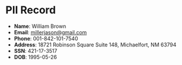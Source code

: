 # PII Record
- **Name**: William Brown
- **Email**: millerjason@gmail.com
- **Phone**: 001-842-101-7540
- **Address**: 18721 Robinson Square Suite 148, Michaelfort, NM 63794
- **SSN**: 421-17-3517
- **DOB**: 1995-05-26
